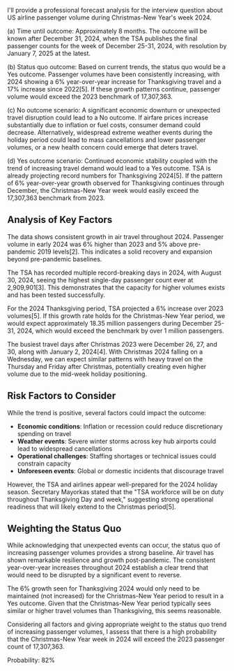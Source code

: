 I'll provide a professional forecast analysis for the interview question about US airline passenger volume during Christmas-New Year's week 2024.

(a) Time until outcome: Approximately 8 months. The outcome will be known after December 31, 2024, when the TSA publishes the final passenger counts for the week of December 25-31, 2024, with resolution by January 7, 2025 at the latest.

(b) Status quo outcome: Based on current trends, the status quo would be a Yes outcome. Passenger volumes have been consistently increasing, with 2024 showing a 6% year-over-year increase for Thanksgiving travel and a 17% increase since 2022[5]. If these growth patterns continue, passenger volume would exceed the 2023 benchmark of 17,307,363.

(c) No outcome scenario: A significant economic downturn or unexpected travel disruption could lead to a No outcome. If airfare prices increase substantially due to inflation or fuel costs, consumer demand could decrease. Alternatively, widespread extreme weather events during the holiday period could lead to mass cancellations and lower passenger volumes, or a new health concern could emerge that deters travel.

(d) Yes outcome scenario: Continued economic stability coupled with the trend of increasing travel demand would lead to a Yes outcome. TSA is already projecting record numbers for Thanksgiving 2024[5]. If the pattern of 6% year-over-year growth observed for Thanksgiving continues through December, the Christmas-New Year week would easily exceed the 17,307,363 benchmark from 2023.

## Analysis of Key Factors

The data shows consistent growth in air travel throughout 2024. Passenger volume in early 2024 was 6% higher than 2023 and 5% above pre-pandemic 2019 levels[2]. This indicates a solid recovery and expansion beyond pre-pandemic baselines.

The TSA has recorded multiple record-breaking days in 2024, with August 30, 2024, seeing the highest single-day passenger count ever at 2,909,901[3]. This demonstrates that the capacity for higher volumes exists and has been tested successfully.

For the 2024 Thanksgiving period, TSA projected a 6% increase over 2023 volumes[5]. If this growth rate holds for the Christmas-New Year period, we would expect approximately 18.35 million passengers during December 25-31, 2024, which would exceed the benchmark by over 1 million passengers.

The busiest travel days after Christmas 2023 were December 26, 27, and 30, along with January 2, 2024[4]. With Christmas 2024 falling on a Wednesday, we can expect similar patterns with heavy travel on the Thursday and Friday after Christmas, potentially creating even higher volume due to the mid-week holiday positioning.

## Risk Factors to Consider

While the trend is positive, several factors could impact the outcome:

- **Economic conditions**: Inflation or recession could reduce discretionary spending on travel
- **Weather events**: Severe winter storms across key hub airports could lead to widespread cancellations
- **Operational challenges**: Staffing shortages or technical issues could constrain capacity
- **Unforeseen events**: Global or domestic incidents that discourage travel

However, the TSA and airlines appear well-prepared for the 2024 holiday season. Secretary Mayorkas stated that the "TSA workforce will be on duty throughout Thanksgiving Day and week," suggesting strong operational readiness that will likely extend to the Christmas period[5].

## Weighting the Status Quo

While acknowledging that unexpected events can occur, the status quo of increasing passenger volumes provides a strong baseline. Air travel has shown remarkable resilience and growth post-pandemic. The consistent year-over-year increases throughout 2024 establish a clear trend that would need to be disrupted by a significant event to reverse.

The 6% growth seen for Thanksgiving 2024 would only need to be maintained (not increased) for the Christmas-New Year period to result in a Yes outcome. Given that the Christmas-New Year period typically sees similar or higher travel volumes than Thanksgiving, this seems reasonable.

Considering all factors and giving appropriate weight to the status quo trend of increasing passenger volumes, I assess that there is a high probability that the Christmas-New Year week in 2024 will exceed the 2023 passenger count of 17,307,363.

Probability: 82%
